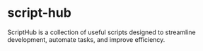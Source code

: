 # script-hub
ScriptHub is a collection of useful scripts designed to streamline development, automate tasks, and improve efficiency.
